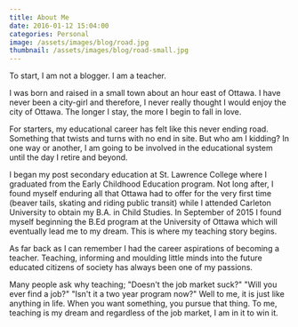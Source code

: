 ```yaml
---
title: About Me
date: 2016-01-12 15:04:00
categories: Personal
image: /assets/images/blog/road.jpg
thumbnail: /assets/images/blog/road-small.jpg
---
```

To start, I am not a blogger. I am a teacher.

I was born and raised in a small town about an hour east of Ottawa. I have never been a city-girl and therefore, I never really thought I would enjoy the city of Ottawa. The longer I stay, the more I begin to fall in love.

For starters, my educational career has felt like this never ending road. Something that twists and turns with no end in site. But who am I kidding? In one way or another, I am going to be involved in the educational system until the day I retire and beyond.

I began my post secondary education at St. Lawrence College where I graduated from the Early Childhood Education program. Not long after, I found myself enduring all that Ottawa had to offer for the very first time (beaver tails, skating and riding public transit) while I attended Carleton University to obtain my B.A. in Child Studies. In September of 2015 I found myself beginning the B.Ed program at the University of Ottawa which will eventually lead me to my dream. This is where my teaching story begins.

As far back as I can remember I had the career aspirations of becoming a teacher. Teaching, informing and moulding little minds into the future educated citizens of society has always been one of my passions.

Many people ask why teaching; "Doesn't the job market suck?" "Will you ever find a job?" "Isn't it a two year program now?" Well to me, it is just like anything in life. When you want something, you pursue that thing. To me, teaching is my dream and regardless of the job market, I am in it to win it.

